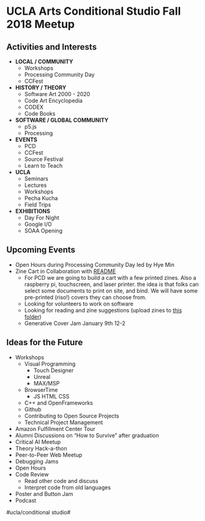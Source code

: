 # UCLA Arts Conditional Studio Fall 2018 Meetup
## Activities and Interests
* **LOCAL / COMMUNITY**
	* Workshops
	* Processing Community Day
	* CCFest
* **HISTORY / THEORY**
	* Software Art 2000 - 2020
	* Code Art Encyclopedia
	* CODEX
	* Code Books
* **SOFTWARE / GLOBAL COMMUNITY**
	* p5.js
	* Processing
* **EVENTS**
	* PCD
	* CCFest
	* Source Festival
	* Learn to Teach
* **UCLA**
	* Seminars
	* Lectures
	* Workshops
	* Pecha Kucha
	* Field Trips
* **EXHIBITIONS**
	* Day For Night
	* Google I/O
	* SOAA Opening

## Upcoming Events
* Open Hours during Processing Community Day led by Hye Min
* Zine Cart in Collaboration with [README](https://readme.gseis.ucla.edu/)
	* For PCD we are going to build a cart with a few printed zines. Also a raspberry pi, touchscreen, and laser printer. the idea is that folks can select some documents to print on site, and bind. We will have some pre-printed (riso!) covers they can choose from.
	* Looking for volunteers to work on software
	* Looking for reading and zine suggestions (upload zines to [this folder](https://drive.google.com/drive/folders/1HUihvho9ocm1JsvBXbM35jhfyZctOuiu?usp=sharing))
	* Generative Cover Jam January 9th 12-2

## Ideas for the Future
* Workshops
	* Visual Programming 
		* Touch Designer
		* Unreal
		* MAX/MSP
	* BrowserTime
		* JS HTML CSS
	* C++ and OpenFrameworks 
	* Github
	* Contributing to Open Source Projects
	* Technical Project Management
* Amazon Fulfillment Center Tour
* Alumni Discussions on “How to Survive” after graduation
* Critical AI Meetup
* Theory Hack-a-thon
* Peer-to-Peer Web Meetup
* Debugging Jams
* Open Hours
* Code Review
	* Read other code and discuss
	* Interpret code from old languages
* Poster and Button Jam
* Podcast



#ucla/conditional studio#
